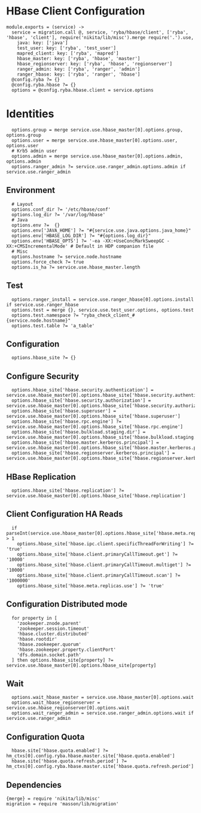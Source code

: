 
# HBase Client Configuration

    module.exports = (service) ->
      service = migration.call @, service, 'ryba/hbase/client', ['ryba', 'hbase', 'client'], require('nikita/lib/misc').merge require('.').use,
        java: key: ['java']
        test_user: key: ['ryba', 'test_user']
        mapred_client: key: ['ryba', 'mapred']
        hbase_master: key: ['ryba', 'hbase', 'master']
        hbase_regionserver: key: ['ryba', 'hbase', 'regionserver']
        ranger_admin: key: ['ryba', 'ranger', 'admin']
        ranger_hbase: key: ['ryba', 'ranger', 'hbase']
      @config.ryba ?= {}
      @config.ryba.hbase ?= {}
      options = @config.ryba.hbase.client = service.options

# Identities

      options.group = merge service.use.hbase_master[0].options.group, options.group
      options.user = merge service.use.hbase_master[0].options.user, options.user
      # Krb5 admin user
      options.admin = merge service.use.hbase_master[0].options.admin, options.admin
      options.ranger_admin ?= service.use.ranger_admin.options.admin if service.use.ranger_admin

## Environment

      # Layout
      options.conf_dir ?= '/etc/hbase/conf'
      options.log_dir ?= '/var/log/hbase'
      # Java
      options.env ?=  {}
      options.env['JAVA_HOME'] ?= "#{service.use.java.options.java_home}"
      options.env['HBASE_LOG_DIR'] ?= "#{options.log_dir}"
      options.env['HBASE_OPTS'] ?= '-ea -XX:+UseConcMarkSweepGC -XX:+CMSIncrementalMode' # Default in HDP companion file
      # Misc
      options.hostname ?= service.node.hostname
      options.force_check ?= true
      options.is_ha ?= service.use.hbase_master.length

## Test

      options.ranger_install = service.use.ranger_hbase[0].options.install if service.use.ranger_hbase
      options.test = merge {}, service.use.test_user.options, options.test
      options.test.namespace ?= "ryba_check_client_#{service.node.hostname}"
      options.test.table ?= 'a_table'

## Configuration

      options.hbase_site ?= {}

## Configure Security

      options.hbase_site['hbase.security.authentication'] = service.use.hbase_master[0].options.hbase_site['hbase.security.authentication']
      options.hbase_site['hbase.security.authorization'] = service.use.hbase_master[0].options.hbase_site['hbase.security.authorization']
      options.hbase_site['hbase.superuser'] = service.use.hbase_master[0].options.hbase_site['hbase.superuser']
      options.hbase_site['hbase.rpc.engine'] ?= service.use.hbase_master[0].options.hbase_site['hbase.rpc.engine']
      options.hbase_site['hbase.bulkload.staging.dir'] = service.use.hbase_master[0].options.hbase_site['hbase.bulkload.staging.dir']
      options.hbase_site['hbase.master.kerberos.principal'] = service.use.hbase_master[0].options.hbase_site['hbase.master.kerberos.principal']
      options.hbase_site['hbase.regionserver.kerberos.principal'] = service.use.hbase_master[0].options.hbase_site['hbase.regionserver.kerberos.principal']

## HBase Replication

      options.hbase_site['hbase.replication'] ?= service.use.hbase_master[0].options.hbase_site['hbase.replication']

## Client Configuration HA Reads

      if parseInt(service.use.hbase_master[0].options.hbase_site['hbase.meta.replica.count']) > 1
        options.hbase_site['hbase.ipc.client.specificThreadForWriting'] ?= 'true'
        options.hbase_site['hbase.client.primaryCallTimeout.get'] ?= '10000'
        options.hbase_site['hbase.client.primaryCallTimeout.multiget'] ?= '10000'
        options.hbase_site['hbase.client.primaryCallTimeout.scan'] ?= '1000000'
        options.hbase_site['hbase.meta.replicas.use'] ?= 'true'

## Configuration Distributed mode

      for property in [
        'zookeeper.znode.parent'
        'zookeeper.session.timeout'
        'hbase.cluster.distributed'
        'hbase.rootdir'
        'hbase.zookeeper.quorum'
        'hbase.zookeeper.property.clientPort'
        'dfs.domain.socket.path'
      ] then options.hbase_site[property] ?= service.use.hbase_master[0].options.hbase_site[property]

## Wait

      options.wait_hbase_master = service.use.hbase_master[0].options.wait
      options.wait_hbase_regionserver = service.use.hbase_regionserver[0].options.wait
      options.wait_ranger_admin = service.use.ranger_admin.options.wait if service.use.ranger_admin

## Configuration Quota

      hbase.site['hbase.quota.enabled'] ?= hm_ctxs[0].config.ryba.hbase.master.site['hbase.quota.enabled']
      hbase.site['hbase.quota.refresh.period'] ?= hm_ctxs[0].config.ryba.hbase.master.site['hbase.quota.refresh.period']

## Dependencies

    {merge} = require 'nikita/lib/misc'
    migration = require 'masson/lib/migration'
